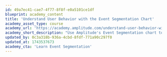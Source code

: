 ```yaml
---
id: 49a7ec41-cae7-4f77-8f8f-e0a5101ce1df
blueprint: academy_content
title: 'Understand User Behavior with the Event Segmentation Chart'
academy_asset_type: course
academy_url: 'https://academy.amplitude.com/understand-user-behavior-with-the-event-segmentation-chart'
academy_short_description: "Use Amplitude's Event Segmentation chart to learn what drives user behavior."
updated_by: 0c3a318b-936a-4cbd-8fdf-771a90c297f0
updated_at: 1743537673
academy_cta: 'Learn Event Segmentation'
---
```

